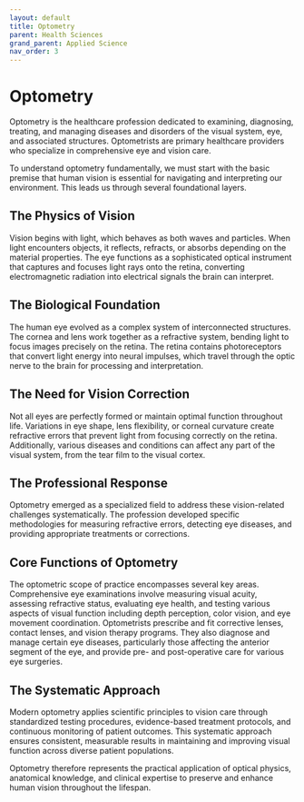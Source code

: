 ```yaml
---
layout: default
title: Optometry
parent: Health Sciences
grand_parent: Applied Science
nav_order: 3
---
```


# Optometry

Optometry is the healthcare profession dedicated to examining, diagnosing, treating, and managing diseases and disorders of the visual system, eye, and associated structures. Optometrists are primary healthcare providers who specialize in comprehensive eye and vision care.

To understand optometry fundamentally, we must start with the basic premise that human vision is essential for navigating and interpreting our environment. This leads us through several foundational layers.

## The Physics of Vision

Vision begins with light, which behaves as both waves and particles. When light encounters objects, it reflects, refracts, or absorbs depending on the material properties. The eye functions as a sophisticated optical instrument that captures and focuses light rays onto the retina, converting electromagnetic radiation into electrical signals the brain can interpret.

## The Biological Foundation

The human eye evolved as a complex system of interconnected structures. The cornea and lens work together as a refractive system, bending light to focus images precisely on the retina. The retina contains photoreceptors that convert light energy into neural impulses, which travel through the optic nerve to the brain for processing and interpretation.

## The Need for Vision Correction

Not all eyes are perfectly formed or maintain optimal function throughout life. Variations in eye shape, lens flexibility, or corneal curvature create refractive errors that prevent light from focusing correctly on the retina. Additionally, various diseases and conditions can affect any part of the visual system, from the tear film to the visual cortex.

## The Professional Response

Optometry emerged as a specialized field to address these vision-related challenges systematically. The profession developed specific methodologies for measuring refractive errors, detecting eye diseases, and providing appropriate treatments or corrections.

## Core Functions of Optometry

The optometric scope of practice encompasses several key areas. Comprehensive eye examinations involve measuring visual acuity, assessing refractive status, evaluating eye health, and testing various aspects of visual function including depth perception, color vision, and eye movement coordination. Optometrists prescribe and fit corrective lenses, contact lenses, and vision therapy programs. They also diagnose and manage certain eye diseases, particularly those affecting the anterior segment of the eye, and provide pre- and post-operative care for various eye surgeries.

## The Systematic Approach

Modern optometry applies scientific principles to vision care through standardized testing procedures, evidence-based treatment protocols, and continuous monitoring of patient outcomes. This systematic approach ensures consistent, measurable results in maintaining and improving visual function across diverse patient populations.

Optometry therefore represents the practical application of optical physics, anatomical knowledge, and clinical expertise to preserve and enhance human vision throughout the lifespan.
